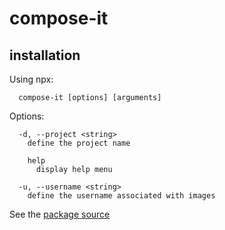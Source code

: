 # compose-it

## installation
Using npx:
```
  compose-it [options] [arguments]
```

Options:
```
  -d, --project <string>
    define the project name

    help
      display help menu

  -u, --username <string>
    define the username associated with images
```

See the [package source](https://github.com/nitharios/compose-it)